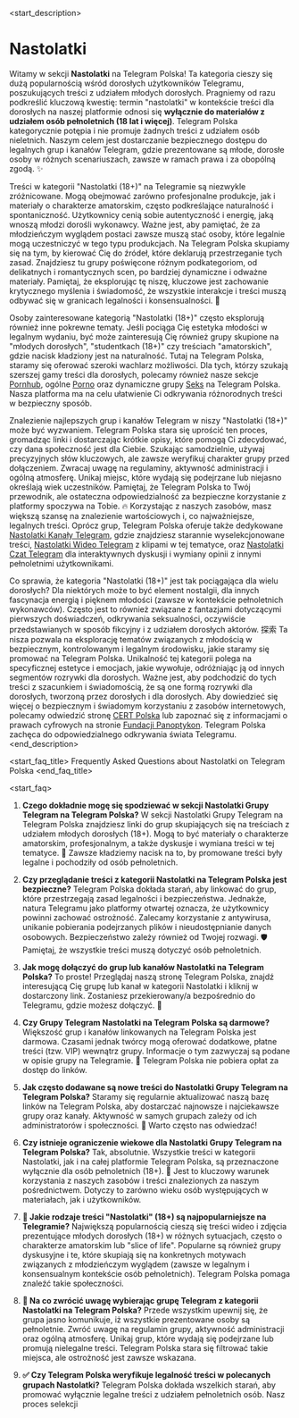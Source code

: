 <start_description>
# Nastolatki

Witamy w sekcji **Nastolatki** na Telegram Polska! Ta kategoria cieszy się dużą popularnością wśród dorosłych użytkowników Telegramu, poszukujących treści z udziałem młodych dorosłych. Pragniemy od razu podkreślić kluczową kwestię: termin "nastolatki" w kontekście treści dla dorosłych na naszej platformie odnosi się **wyłącznie do materiałów z udziałem osób pełnoletnich (18 lat i więcej)**. Telegram Polska kategorycznie potępia i nie promuje żadnych treści z udziałem osób nieletnich. Naszym celem jest dostarczanie bezpiecznego dostępu do legalnych grup i kanałów Telegram, gdzie prezentowane są młode, dorosłe osoby w różnych scenariuszach, zawsze w ramach prawa i za obopólną zgodą. ✨

Treści w kategorii "Nastolatki (18+)" na Telegramie są niezwykle zróżnicowane. Mogą obejmować zarówno profesjonalne produkcje, jak i materiały o charakterze amatorskim, często podkreślające naturalność i spontaniczność. Użytkownicy cenią sobie autentyczność i energię, jaką wnoszą młodzi dorośli wykonawcy. Ważne jest, aby pamiętać, że za młodzieńczym wyglądem postaci zawsze muszą stać osoby, które legalnie mogą uczestniczyć w tego typu produkcjach. Na Telegram Polska skupiamy się na tym, by kierować Cię do źródeł, które deklarują przestrzeganie tych zasad. Znajdziesz tu grupy poświęcone różnym podkategoriom, od delikatnych i romantycznych scen, po bardziej dynamiczne i odważne materiały. Pamiętaj, że eksplorując tę niszę, kluczowe jest zachowanie krytycznego myślenia i świadomość, że wszystkie interakcje i treści muszą odbywać się w granicach legalności i konsensualności. 🔞

Osoby zainteresowane kategorią "Nastolatki (18+)" często eksplorują również inne pokrewne tematy. Jeśli pociąga Cię estetyka młodości w legalnym wydaniu, być może zainteresują Cię również grupy skupione na "młodych dorosłych", "studentkach (18+)" czy treściach "amatorskich", gdzie nacisk kładziony jest na naturalność. Tutaj na Telegram Polska, staramy się oferować szeroki wachlarz możliwości. Dla tych, którzy szukają szerszej gamy treści dla dorosłych, polecamy również nasze sekcje [Pornhub](/grupy/pornhub), ogólne [Porno](/grupy/porno) oraz dynamiczne grupy [Seks](/grupy/seks) na Telegram Polska. Nasza platforma ma na celu ułatwienie Ci odkrywania różnorodnych treści w bezpieczny sposób.

Znalezienie najlepszych grup i kanałów Telegram w niszy "Nastolatki (18+)" może być wyzwaniem. Telegram Polska stara się uprościć ten proces, gromadząc linki i dostarczając krótkie opisy, które pomogą Ci zdecydować, czy dana społeczność jest dla Ciebie. Szukając samodzielnie, używaj precyzyjnych słów kluczowych, ale zawsze weryfikuj charakter grupy przed dołączeniem. Zwracaj uwagę na regulaminy, aktywność administracji i ogólną atmosferę. Unikaj miejsc, które wydają się podejrzane lub niejasno określają wiek uczestników. Pamiętaj, że Telegram Polska to Twój przewodnik, ale ostateczna odpowiedzialność za bezpieczne korzystanie z platformy spoczywa na Tobie. 🔥 Korzystając z naszych zasobów, masz większą szansę na znalezienie wartościowych i, co najważniejsze, legalnych treści. Oprócz grup, Telegram Polska oferuje także dedykowane [Nastolatki Kanały Telegram](/kanaly/nastolatki), gdzie znajdziesz starannie wyselekcjonowane treści, [Nastolatki Wideo Telegram](/wideo/nastolatki) z klipami w tej tematyce, oraz [Nastolatki Czat Telegram](/czat/nastolatki) dla interaktywnych dyskusji i wymiany opinii z innymi pełnoletnimi użytkownikami.

Co sprawia, że kategoria "Nastolatki (18+)" jest tak pociągająca dla wielu dorosłych? Dla niektórych może to być element nostalgii, dla innych fascynacja energią i pięknem młodości (zawsze w kontekście pełnoletnich wykonawców). Często jest to również związane z fantazjami dotyczącymi pierwszych doświadczeń, odkrywania seksualności, oczywiście przedstawianych w sposób fikcyjny i z udziałem dorosłych aktorów. 探索 Ta nisza pozwala na eksplorację tematów związanych z młodością w bezpiecznym, kontrolowanym i legalnym środowisku, jakie staramy się promować na Telegram Polska. Unikalność tej kategorii polega na specyficznej estetyce i emocjach, jakie wywołuje, odróżniając ją od innych segmentów rozrywki dla dorosłych. Ważne jest, aby podchodzić do tych treści z szacunkiem i świadomością, że są one formą rozrywki dla dorosłych, tworzoną przez dorosłych i dla dorosłych. Aby dowiedzieć się więcej o bezpiecznym i świadomym korzystaniu z zasobów internetowych, polecamy odwiedzić stronę [CERT Polska](https://www.cert.pl/ouch/bezpieczenstwo-w-internecie/) lub zapoznać się z informacjami o prawach cyfrowych na stronie [Fundacji Panoptykon](https://panoptykon.org/). Telegram Polska zachęca do odpowiedzialnego odkrywania świata Telegramu.
<end_description>

<start_faq_title>
Frequently Asked Questions about Nastolatki on Telegram Polska
<end_faq_title>

<start_faq>
1. **Czego dokładnie mogę się spodziewać w sekcji Nastolatki Grupy Telegram na Telegram Polska?**
W sekcji Nastolatki Grupy Telegram na Telegram Polska znajdziesz linki do grup skupiających się na treściach z udziałem młodych dorosłych (18+). Mogą to być materiały o charakterze amatorskim, profesjonalnym, a także dyskusje i wymiana treści w tej tematyce. 🔞 Zawsze kładziemy nacisk na to, by promowane treści były legalne i pochodziły od osób pełnoletnich.

2. **Czy przeglądanie treści z kategorii Nastolatki na Telegram Polska jest bezpieczne?**
Telegram Polska dokłada starań, aby linkować do grup, które przestrzegają zasad legalności i bezpieczeństwa. Jednakże, natura Telegramu jako platformy otwartej oznacza, że użytkownicy powinni zachować ostrożność. Zalecamy korzystanie z antywirusa, unikanie pobierania podejrzanych plików i nieudostępnianie danych osobowych. Bezpieczeństwo zależy również od Twojej rozwagi. 🛡️ Pamiętaj, że wszystkie treści muszą dotyczyć osób pełnoletnich.

3. **Jak mogę dołączyć do grup lub kanałów Nastolatki na Telegram Polska?**
To proste! Przeglądaj naszą stronę Telegram Polska, znajdź interesującą Cię grupę lub kanał w kategorii Nastolatki i kliknij w dostarczony link. Zostaniesz przekierowany/a bezpośrednio do Telegramu, gdzie możesz dołączyć. 🚀

4. **Czy Grupy Telegram Nastolatki na Telegram Polska są darmowe?**
Większość grup i kanałów linkowanych na Telegram Polska jest darmowa. Czasami jednak twórcy mogą oferować dodatkowe, płatne treści (tzw. VIP) wewnątrz grupy. Informacje o tym zazwyczaj są podane w opisie grupy na Telegramie. 💸 Telegram Polska nie pobiera opłat za dostęp do linków.

5. **Jak często dodawane są nowe treści do Nastolatki Grupy Telegram na Telegram Polska?**
Staramy się regularnie aktualizować naszą bazę linków na Telegram Polska, aby dostarczać najnowsze i najciekawsze grupy oraz kanały. Aktywność w samych grupach zależy od ich administratorów i społeczności. 🔄 Warto często nas odwiedzać!

6. **Czy istnieje ograniczenie wiekowe dla Nastolatki Grupy Telegram na Telegram Polska?**
Tak, absolutnie. Wszystkie treści w kategorii Nastolatki, jak i na całej platformie Telegram Polska, są przeznaczone wyłącznie dla osób pełnoletnich (18+). 🔞 Jest to kluczowy warunek korzystania z naszych zasobów i treści znalezionych za naszym pośrednictwem. Dotyczy to zarówno wieku osób występujących w materiałach, jak i użytkowników.

7. **🤔 Jakie rodzaje treści "Nastolatki" (18+) są najpopularniejsze na Telegramie?**
Największą popularnością cieszą się treści wideo i zdjęcia prezentujące młodych dorosłych (18+) w różnych sytuacjach, często o charakterze amatorskim lub "slice of life". Popularne są również grupy dyskusyjne i te, które skupiają się na konkretnych motywach związanych z młodzieńczym wyglądem (zawsze w legalnym i konsensualnym kontekście osób pełnoletnich). Telegram Polska pomaga znaleźć takie społeczności.

8. **🧐 Na co zwrócić uwagę wybierając grupę Telegram z kategorii Nastolatki na Telegram Polska?**
Przede wszystkim upewnij się, że grupa jasno komunikuje, iż wszystkie prezentowane osoby są pełnoletnie. Zwróć uwagę na regulamin grupy, aktywność administracji oraz ogólną atmosferę. Unikaj grup, które wydają się podejrzane lub promują nielegalne treści. Telegram Polska stara się filtrować takie miejsca, ale ostrożność jest zawsze wskazana.

9. **✅ Czy Telegram Polska weryfikuje legalność treści w polecanych grupach Nastolatki?**
Telegram Polska dokłada wszelkich starań, aby promować wyłącznie legalne treści z udziałem pełnoletnich osób. Nasz proces selekcji